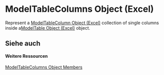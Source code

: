
# ModelTableColumns Object (Excel)

Represent a [ModelTableColumn Object (Excel)](8deb1b62-c089-e0c3-0320-2d4596e8f6e3.md) collection of single columns inside a[ModelTable Object (Excel)](c853beb6-f2e7-dda0-b33a-8110a6c23de8.md) object.


## Siehe auch


#### Weitere Ressourcen


[ModelTableColumns Object Members](http://msdn.microsoft.com/library/d89a8782-e0f0-215b-cd0f-1fe9b6014c19%28Office.15%29.aspx)